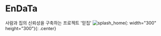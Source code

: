 # EnDaTa
사람과 집의 신뢰성을 구축하는 프로젝트 '믿집'
![splash_home](https://user-images.githubusercontent.com/48886490/66715692-36022900-ee01-11e9-99fb-c1005825ee33.png){: width="300" height="300"){: .center}

